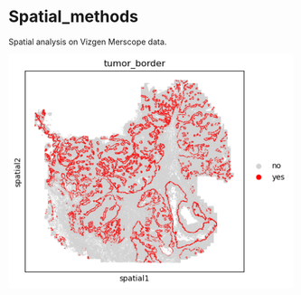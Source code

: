 # Spatial_methods

Spatial analysis on Vizgen Merscope data. 

![Tumor border detection](images/tumor_border.png)